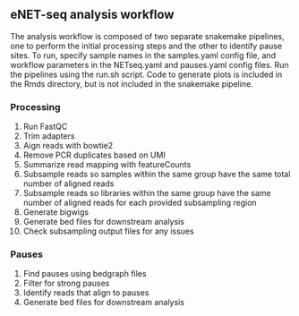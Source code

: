 ## eNET-seq analysis workflow

The analysis workflow is composed of two separate snakemake pipelines, one
to perform the initial processing steps and the other to identify pause
sites. To run, specify sample names in the samples.yaml config file, and
workflow parameters in the NETseq.yaml and pauses.yaml config files. Run
the pipelines using the run.sh script. Code to generate plots is included
in the Rmds directory, but is not included in the snakemake pipeline.

### Processing

1. Run FastQC
1. Trim adapters
2. Aign reads with bowtie2
3. Remove PCR duplicates based on UMI
4. Summarize read mapping with featureCounts
4. Subsample reads so samples within the same group have the same total
   number of aligned reads
5. Subsample reads so libraries within the same group have the same number
   of aligned reads for each provided subsampling region
6. Generate bigwigs
6. Generate bed files for downstream analysis
7. Check subsampling output files for any issues

### Pauses

1. Find pauses using bedgraph files
2. Filter for strong pauses
3. Identify reads that align to pauses
4. Generate bed files for downstream analysis

